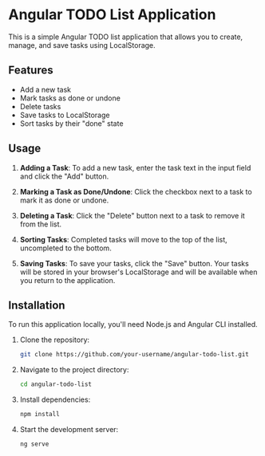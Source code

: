 # Angular TODO List Application

This is a simple Angular TODO list application that allows you to create, manage, and save tasks using LocalStorage.

## Features

- Add a new task
- Mark tasks as done or undone
- Delete tasks
- Save tasks to LocalStorage
- Sort tasks by their "done" state

## Usage

1. **Adding a Task**: To add a new task, enter the task text in the input field and click the "Add" button.

2. **Marking a Task as Done/Undone**: Click the checkbox next to a task to mark it as done or undone.

3. **Deleting a Task**: Click the "Delete" button next to a task to remove it from the list.

4. **Sorting Tasks**: Completed tasks will move to the top of the list, uncompleted to the bottom.

5. **Saving Tasks**: To save your tasks, click the "Save" button. Your tasks will be stored in your browser's LocalStorage and will be available when you return to the application.

## Installation

To run this application locally, you'll need Node.js and Angular CLI installed.

1. Clone the repository:

   ```bash
   git clone https://github.com/your-username/angular-todo-list.git

2. Navigate to the project directory:

   ```bash
   cd angular-todo-list

3. Install dependencies:

   ```bash
   npm install

3. Start the development server:

   ```bash
   ng serve
